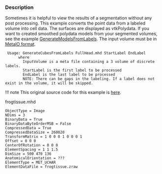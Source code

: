 ### Description

Sometimes it is helpful to view the results of a segmentation without any post processing. This example converts the point data from a labeled volume into cell data. The surfaces are displayed as vtkPolydata. If you want to created smoothed polydata models from your segmented volumes, see the example [GenerateModelsFromLabels](/Cxx/Medical/GenerateModelsFromLabels). The input volume must be in [MetaIO format](http://www.vtk.org/Wiki/MetaIO/Documentation).

```
 Usage: GenerateCubesFromLabels FullHead.mhd StartLabel EndLabel
      where
        InputVolume is a meta file containing a 3 volume of discrete labels.
        StartLabel is the first label to be processed
        EndLabel is the last label to be processed
        NOTE: There can be gaps in the labeling. If a label does not exist in the volume, it will be skipped.
```


!!! note
    This original source code for this example is [here](https://gitlab.kitware.com/vtk/vtk/blob/395857190c8453508d283958383bc38c9c2999bf/Examples/Medical/Cxx/GenerateCubesFromLabels.cxx).



frogtissue.mhd

```
ObjectType = Image
NDims = 3
BinaryData = True
BinaryDataByteOrderMSB = False
CompressedData = True
CompressedDataSize = 260020
TransformMatrix = 1 0 0 0 1 0 0 0 1
Offset = 0 0 0
CenterOfRotation = 0 0 0
ElementSpacing = 1 1 1.5
DimSize = 500 470 136
AnatomicalOrientation = ???
ElementType = MET_UCHAR
ElementDataFile = frogtissue.zraw

```

